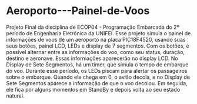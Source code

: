 # Aeroporto---Painel-de-Voos
Projeto Final da disciplina de ECOP04 - Programação Embarcada do 2º período de Engenharia Eletrônica da UNIFEI.
Esse projeto simula o painel de informações de voos de um aeroporto na placa PIC18F4520, usando suas seus botões, painel LCD, LEDs e display de 7 segmentos.
Com os botões, é possível alternar entre as informações do voo, como seu status, duração, destino e aeronave. Essas informações aparecerão no display LCD.
No Display de Sete Segmentos, há um timer, que simula o tempo de embarque do voo. Durante esse período, os LEDs piscam para alertar os passageiros sobre o embarque.
Quando ele chega em 0, o avião decola, e no Display de Sete Segmentos aparece a informação de que o voo decolou. Em seguida, ele fica por alguns momentos em StandBy e 
depois volta ao seu estado natural.
